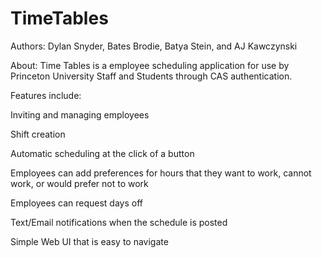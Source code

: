 # TimeTables

Authors: Dylan Snyder, Bates Brodie, Batya Stein, and AJ Kawczynski

About: Time Tables is a employee scheduling application for use by Princeton University Staff and Students through CAS authentication.

Features include: 

Inviting and managing employees

Shift creation 

Automatic scheduling at the click of a button

Employees can add preferences for hours that they want to work, cannot work, or would prefer not to work

Employees can request days off

Text/Email notifications when the schedule is posted

Simple Web UI that is easy to navigate

